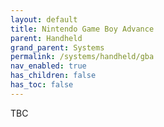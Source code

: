 ```yaml
---
layout: default
title: Nintendo Game Boy Advance
parent: Handheld
grand_parent: Systems
permalink: /systems/handheld/gba
nav_enabled: true
has_children: false
has_toc: false
---
```


TBC